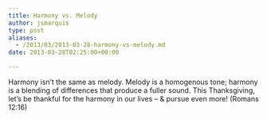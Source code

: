 ```yaml
---
title: Harmony vs. Melody
author: jsmarquis
type: post
aliases:
  - /2013/03/2013-03-28-harmony-vs-melody.md
date: 2013-03-28T02:25:00+00:00

---
```

Harmony isn&#8217;t the same as melody. Melody is a homogenous tone; harmony is a blending of differences that produce a fuller sound. This Thanksgiving, let&#8217;s be thankful for the harmony in our lives &#8211; & pursue even more! (Romans 12:16)